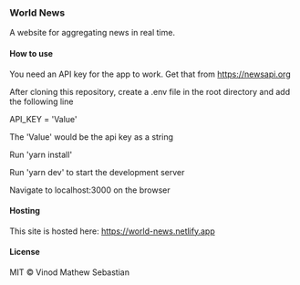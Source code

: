 ### World News
A website for aggregating news in real time.

#### How to use

You need an API key for the app to work. Get that from https://newsapi.org 

After cloning this repository, create a .env file in the root directory and add the following line

API_KEY = 'Value'

The 'Value' would be the api key as a string

Run 'yarn install'

Run 'yarn dev' to start the development server

Navigate to localhost:3000 on the browser

#### Hosting
This site is hosted here: https://world-news.netlify.app

#### License
MIT &copy; Vinod Mathew Sebastian

